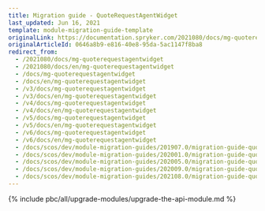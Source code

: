 ```yaml
---
title: Migration guide - QuoteRequestAgentWidget
last_updated: Jun 16, 2021
template: module-migration-guide-template
originalLink: https://documentation.spryker.com/2021080/docs/mg-quoterequestagentwidget
originalArticleId: 0646a8b9-e816-40e8-95da-5ac1147f8ba8
redirect_from:
  - /2021080/docs/mg-quoterequestagentwidget
  - /2021080/docs/en/mg-quoterequestagentwidget
  - /docs/mg-quoterequestagentwidget
  - /docs/en/mg-quoterequestagentwidget
  - /v3/docs/mg-quoterequestagentwidget
  - /v3/docs/en/mg-quoterequestagentwidget
  - /v4/docs/mg-quoterequestagentwidget
  - /v4/docs/en/mg-quoterequestagentwidget
  - /v5/docs/mg-quoterequestagentwidget
  - /v5/docs/en/mg-quoterequestagentwidget
  - /v6/docs/mg-quoterequestagentwidget
  - /v6/docs/en/mg-quoterequestagentwidget
  - /docs/scos/dev/module-migration-guides/201907.0/migration-guide-quoterequestagentwidget.html
  - /docs/scos/dev/module-migration-guides/202001.0/migration-guide-quoterequestagentwidget.html
  - /docs/scos/dev/module-migration-guides/202005.0/migration-guide-quoterequestagentwidget.html
  - /docs/scos/dev/module-migration-guides/202009.0/migration-guide-quoterequestagentwidget.html
  - /docs/scos/dev/module-migration-guides/202108.0/migration-guide-quoterequestagentwidget.html
---
```


{% include pbc/all/upgrade-modules/upgrade-the-api-module.md %} <!-- To edit, see /_includes/pbc/all/upgrade-modules/upgrade-the-api-module.md -->
